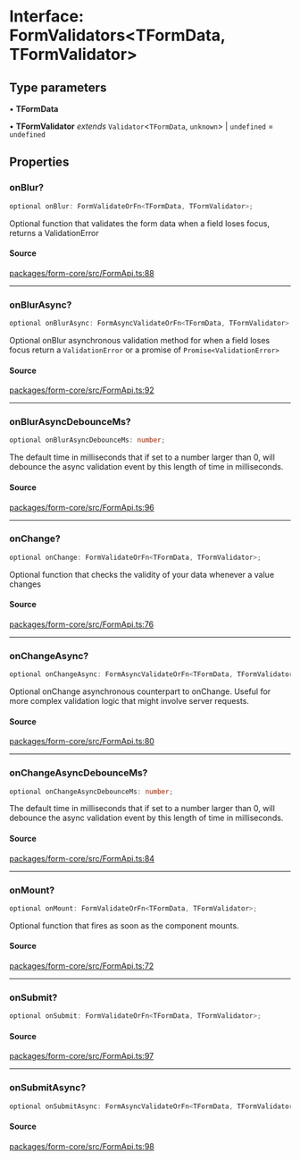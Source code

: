 # Interface: FormValidators\<TFormData, TFormValidator\>

## Type parameters

• **TFormData**

• **TFormValidator** *extends* `Validator`\<`TFormData`, `unknown`\> \| `undefined` = `undefined`

## Properties

### onBlur?

```ts
optional onBlur: FormValidateOrFn<TFormData, TFormValidator>;
```

Optional function that validates the form data when a field loses focus, returns a ValidationError

#### Source

[packages/form-core/src/FormApi.ts:88](https://github.com/TanStack/form/blob/2fcee08730ef56cadb9b5937d06198bcc1fedcd7/packages/form-core/src/FormApi.ts#L88)

***

### onBlurAsync?

```ts
optional onBlurAsync: FormAsyncValidateOrFn<TFormData, TFormValidator>;
```

Optional onBlur asynchronous validation method for when a field loses focus return a `ValidationError` or a promise of `Promise<ValidationError>`

#### Source

[packages/form-core/src/FormApi.ts:92](https://github.com/TanStack/form/blob/2fcee08730ef56cadb9b5937d06198bcc1fedcd7/packages/form-core/src/FormApi.ts#L92)

***

### onBlurAsyncDebounceMs?

```ts
optional onBlurAsyncDebounceMs: number;
```

The default time in milliseconds that if set to a number larger than 0, will debounce the async validation event by this length of time in milliseconds.

#### Source

[packages/form-core/src/FormApi.ts:96](https://github.com/TanStack/form/blob/2fcee08730ef56cadb9b5937d06198bcc1fedcd7/packages/form-core/src/FormApi.ts#L96)

***

### onChange?

```ts
optional onChange: FormValidateOrFn<TFormData, TFormValidator>;
```

Optional function that checks the validity of your data whenever a value changes

#### Source

[packages/form-core/src/FormApi.ts:76](https://github.com/TanStack/form/blob/2fcee08730ef56cadb9b5937d06198bcc1fedcd7/packages/form-core/src/FormApi.ts#L76)

***

### onChangeAsync?

```ts
optional onChangeAsync: FormAsyncValidateOrFn<TFormData, TFormValidator>;
```

Optional onChange asynchronous counterpart to onChange. Useful for more complex validation logic that might involve server requests.

#### Source

[packages/form-core/src/FormApi.ts:80](https://github.com/TanStack/form/blob/2fcee08730ef56cadb9b5937d06198bcc1fedcd7/packages/form-core/src/FormApi.ts#L80)

***

### onChangeAsyncDebounceMs?

```ts
optional onChangeAsyncDebounceMs: number;
```

The default time in milliseconds that if set to a number larger than 0, will debounce the async validation event by this length of time in milliseconds.

#### Source

[packages/form-core/src/FormApi.ts:84](https://github.com/TanStack/form/blob/2fcee08730ef56cadb9b5937d06198bcc1fedcd7/packages/form-core/src/FormApi.ts#L84)

***

### onMount?

```ts
optional onMount: FormValidateOrFn<TFormData, TFormValidator>;
```

Optional function that fires as soon as the component mounts.

#### Source

[packages/form-core/src/FormApi.ts:72](https://github.com/TanStack/form/blob/2fcee08730ef56cadb9b5937d06198bcc1fedcd7/packages/form-core/src/FormApi.ts#L72)

***

### onSubmit?

```ts
optional onSubmit: FormValidateOrFn<TFormData, TFormValidator>;
```

#### Source

[packages/form-core/src/FormApi.ts:97](https://github.com/TanStack/form/blob/2fcee08730ef56cadb9b5937d06198bcc1fedcd7/packages/form-core/src/FormApi.ts#L97)

***

### onSubmitAsync?

```ts
optional onSubmitAsync: FormAsyncValidateOrFn<TFormData, TFormValidator>;
```

#### Source

[packages/form-core/src/FormApi.ts:98](https://github.com/TanStack/form/blob/2fcee08730ef56cadb9b5937d06198bcc1fedcd7/packages/form-core/src/FormApi.ts#L98)
